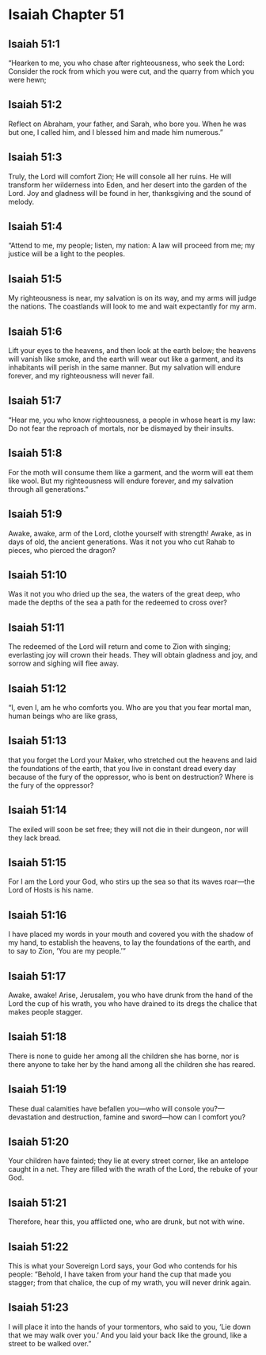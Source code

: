 # Isaiah Chapter 51

## Isaiah 51:1
“Hearken to me, you who chase after righteousness, who seek the Lord: Consider the rock from which you were cut, and the quarry from which you were hewn;

## Isaiah 51:2
Reflect on Abraham, your father, and Sarah, who bore you. When he was but one, I called him, and I blessed him and made him numerous.”

## Isaiah 51:3
Truly, the Lord will comfort Zion; He will console all her ruins. He will transform her wilderness into Eden, and her desert into the garden of the Lord. Joy and gladness will be found in her, thanksgiving and the sound of melody.

## Isaiah 51:4
“Attend to me, my people; listen, my nation: A law will proceed from me; my justice will be a light to the peoples.

## Isaiah 51:5
My righteousness is near, my salvation is on its way, and my arms will judge the nations. The coastlands will look to me and wait expectantly for my arm.

## Isaiah 51:6
Lift your eyes to the heavens, and then look at the earth below; the heavens will vanish like smoke, and the earth will wear out like a garment, and its inhabitants will perish in the same manner. But my salvation will endure forever, and my righteousness will never fail.

## Isaiah 51:7
“Hear me, you who know righteousness, a people in whose heart is my law: Do not fear the reproach of mortals, nor be dismayed by their insults.

## Isaiah 51:8
For the moth will consume them like a garment, and the worm will eat them like wool. But my righteousness will endure forever, and my salvation through all generations.”

## Isaiah 51:9
Awake, awake, arm of the Lord, clothe yourself with strength! Awake, as in days of old, the ancient generations. Was it not you who cut Rahab to pieces, who pierced the dragon?

## Isaiah 51:10
Was it not you who dried up the sea, the waters of the great deep, who made the depths of the sea a path for the redeemed to cross over?

## Isaiah 51:11
The redeemed of the Lord will return and come to Zion with singing; everlasting joy will crown their heads. They will obtain gladness and joy, and sorrow and sighing will flee away.

## Isaiah 51:12
“I, even I, am he who comforts you. Who are you that you fear mortal man, human beings who are like grass,

## Isaiah 51:13
that you forget the Lord your Maker, who stretched out the heavens and laid the foundations of the earth, that you live in constant dread every day because of the fury of the oppressor, who is bent on destruction? Where is the fury of the oppressor?

## Isaiah 51:14
The exiled will soon be set free; they will not die in their dungeon, nor will they lack bread.

## Isaiah 51:15
For I am the Lord your God, who stirs up the sea so that its waves roar—the Lord of Hosts is his name.

## Isaiah 51:16
I have placed my words in your mouth and covered you with the shadow of my hand, to establish the heavens, to lay the foundations of the earth, and to say to Zion, ‘You are my people.’”

## Isaiah 51:17
Awake, awake! Arise, Jerusalem, you who have drunk from the hand of the Lord the cup of his wrath, you who have drained to its dregs the chalice that makes people stagger.

## Isaiah 51:18
There is none to guide her among all the children she has borne, nor is there anyone to take her by the hand among all the children she has reared.

## Isaiah 51:19
These dual calamities have befallen you—who will console you?—devastation and destruction, famine and sword—how can I comfort you?

## Isaiah 51:20
Your children have fainted; they lie at every street corner, like an antelope caught in a net. They are filled with the wrath of the Lord, the rebuke of your God.

## Isaiah 51:21
Therefore, hear this, you afflicted one, who are drunk, but not with wine.

## Isaiah 51:22
This is what your Sovereign Lord says, your God who contends for his people: “Behold, I have taken from your hand the cup that made you stagger; from that chalice, the cup of my wrath, you will never drink again.

## Isaiah 51:23
I will place it into the hands of your tormentors, who said to you, ‘Lie down that we may walk over you.’ And you laid your back like the ground, like a street to be walked over.”
